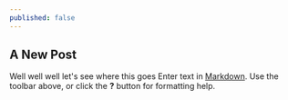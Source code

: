 ```yaml
---
published: false
---
```

##

## A New Post

Well well well let's see where this goes
Enter text in [Markdown](http://daringfireball.net/projects/markdown/). Use the toolbar above, or click the **?** button for formatting help.
